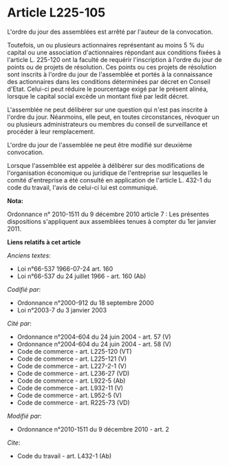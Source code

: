 # Article L225-105

L'ordre du jour des assemblées est arrêté par l'auteur de la convocation. 

Toutefois, un ou plusieurs actionnaires représentant au moins 5 % du capital ou une association d'actionnaires répondant aux
conditions fixées à l'article L. 225-120 ont la faculté de requérir l'inscription à l'ordre du jour de points ou de projets
de résolution. Ces points ou ces projets de résolution sont inscrits à l'ordre du jour de l'assemblée et portés à la
connaissance des actionnaires dans les conditions déterminées par décret en Conseil d'Etat. Celui-ci peut réduire le
pourcentage exigé par le présent alinéa, lorsque le capital social excède un montant fixé par ledit décret.

L'assemblée ne peut délibérer sur une question qui n'est pas inscrite à l'ordre du jour. Néanmoins, elle peut, en toutes
circonstances, révoquer un ou plusieurs administrateurs ou membres du conseil de surveillance et procéder à leur
remplacement.

L'ordre du jour de l'assemblée ne peut être modifié sur deuxième convocation. 

Lorsque l'assemblée est appelée à délibérer sur des modifications de l'organisation économique ou juridique de l'entreprise
sur lesquelles le comité d'entreprise a été consulté en application de l'article L. 432-1 du code du travail, l'avis de
celui-ci lui est communiqué.

**Nota:**

Ordonnance n° 2010-1511 du 9 décembre 2010 article 7 : Les présentes dispositions s'appliquent aux assemblées tenues à
compter du 1er janvier 2011.

**Liens relatifs à cet article**

_Anciens textes_:

  - Loi n°66-537 1966-07-24 art. 160
  - Loi n°66-537 du 24 juillet 1966 - art. 160 (Ab)

_Codifié par_:

  - Ordonnance n°2000-912 du 18 septembre 2000
  - Loi n°2003-7 du 3 janvier 2003

_Cité par_:

  - Ordonnance n°2004-604 du 24 juin 2004 - art. 57 (V)
  - Ordonnance n°2004-604 du 24 juin 2004 - art. 58 (V)
  - Code de commerce - art. L225-120 (VT)
  - Code de commerce - art. L225-121 (V)
  - Code de commerce - art. L227-2-1 (V)
  - Code de commerce - art. L236-27 (VD)
  - Code de commerce - art. L922-5 (Ab)
  - Code de commerce - art. L932-11 (V)
  - Code de commerce - art. L952-5 (V)
  - Code de commerce - art. R225-73 (VD)

_Modifié par_:

  - Ordonnance n°2010-1511 du 9 décembre 2010 - art. 2

_Cite_:

  - Code du travail - art. L432-1 (Ab)
